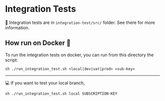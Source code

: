 # Integration Tests

👀 Integration tests are in `integration-test/src/` folder. See there for more information.

## How run on Docker 🐳

To run the integration tests on docker, you can run from this directory the script:

``` shell
sh ./run_integration_test.sh <local|dev|uat|prod> <sub-key>
```

---
💻 If you want to test your local branch,

``` shell
sh ./run_integration_test.sh local SUBSCRIPTION-KEY
```

